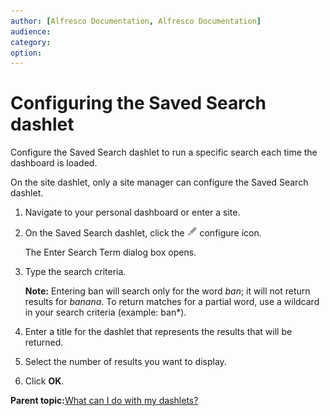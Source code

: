 ```yaml
---
author: [Alfresco Documentation, Alfresco Documentation]
audience: 
category: 
option: 
---
```


# Configuring the Saved Search dashlet

Configure the Saved Search dashlet to run a specific search each time the dashboard is loaded.

On the site dashlet, only a site manager can configure the Saved Search dashlet.

1.  Navigate to your personal dashboard or enter a site.

2.  On the Saved Search dashlet, click the ![Configure](../images/ico-configure.png) configure icon.

    The Enter Search Term dialog box opens.

3.  Type the search criteria.

    **Note:** Entering ban will search only for the word *ban*; it will not return results for *banana*. To return matches for a partial word, use a wildcard in your search criteria \(example: ban\*\).

4.  Enter a title for the dashlet that represents the results that will be returned.

5.  Select the number of results you want to display.

6.  Click **OK**.


**Parent topic:**[What can I do with my dashlets?](../concepts/dashboard-use.md)

